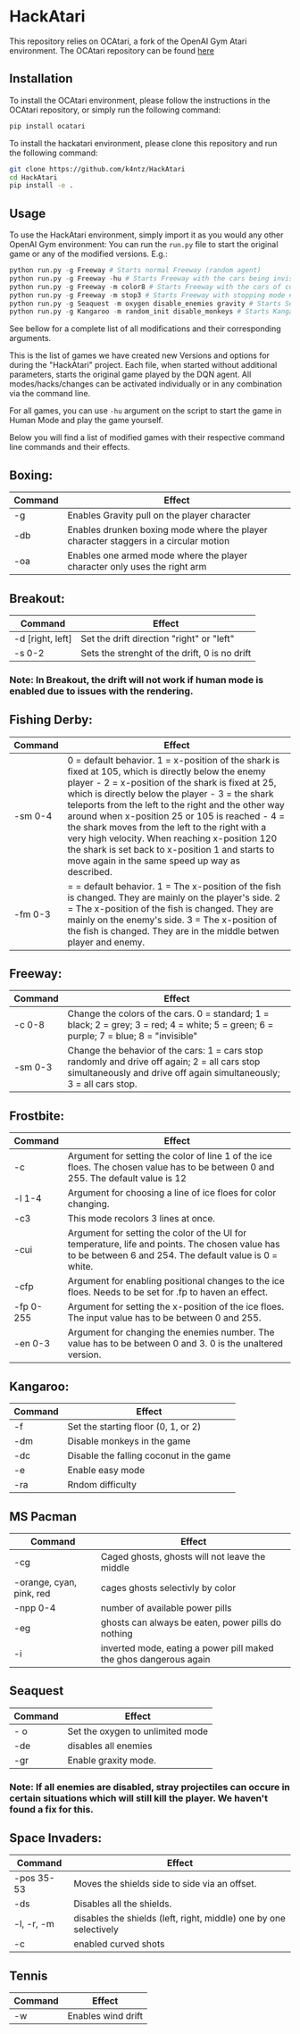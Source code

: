 # HackAtari

This repository relies on OCAtari, a fork of the OpenAI Gym Atari environment. 
The OCAtari repository can be found [here](https://github.com/k4ntz/OC_Atari)


## Installation
To install the OCAtari environment, please follow the instructions in the OCAtari repository,
or simply run the following command:
```bash
pip install ocatari
```
To install the hackatari environment, please clone this repository and run the following command:
```bash
git clone https://github.com/k4ntz/HackAtari
cd HackAtari
pip install -e .
```

## Usage
To use the HackAtari environment, simply import it as you would any other OpenAI Gym environment:
You can run the `run.py` file to start the original game or any of the modified versions.
E.g.:
```python
python run.py -g Freeway # Starts normal Freeway (random agent)
python run.py -g Freeway -hu # Starts Freeway with the cars being invisible (interactive/human playing mode)
python run.py -g Freeway -m color8 # Starts Freeway with the cars of color #8 being (i.e. invisible) (random agent)
python run.py -g Freeway -m stop3 # Starts Freeway with stopping mode #3 (i.e. static cars) (random agent)
python run.py -g Seaquest -m oxygen disable_enemies gravity # Starts Seaquest with infinite oxygen, no enemy, gravity (random agent)
python run.py -g Kangaroo -m random_init disable_monkeys # Starts Kangaroo with random initial floor and no monkeys (random agent)
```

See bellow for a complete list of all modifications and their corresponding arguments.

This is the list of games we have created new Versions and options for during the "HackAtari" project. Each file, when started without additional parameters, starts the original game played by the DQN agent.
All modes/hacks/changes can be activated individually or in any combination via the command line.

For all games, you can use `-hu` argument on the script to start the game in Human Mode and play the game yourself.


Below you will find a list of modified games with their respective command line commands and their effects.

## Boxing:
| Command      | Effect   |
|--------------|-----------|
| -g      | Enables Gravity pull on the player character  |
| -db     | Enables drunken boxing mode where the player character staggers in a circular motion   |
| -oa     | Enables one armed mode where the player character only uses the right arm  |

## Breakout:
| Command      | Effect   |
|--------------|-----------|
| -d [right, left] | Set the drift direction "right" or "left" |
| -s 0-2 | Sets the strenght of the drift, 0 is no drift |

### Note: In Breakout, the drift will not work if human mode is enabled due to issues with the rendering.


## Fishing Derby:
| Command      | Effect   |
|--------------|-----------|
| -sm 0-4 | 0 = default behavior. 1 = x-position of the shark is fixed at 105, which is directly below the enemy player - 2 = x-position of the shark is fixed at 25, which is directly below the player - 3 = the shark teleports from the left to the right and the other way around when x-position 25 or 105 is reached - 4 = the shark moves from the left to the right with a very high velocity. When reaching x-position 120 the shark is set back to x-position 1 and starts to move again in the same speed up way as described. |
| -fm 0-3    | = = default behavior. 1 = The x-position of the fish is changed. They are mainly on the player's side. 2 = The x-position of the fish is changed. They are mainly on the enemy's side. 3 = The x-position of the fish is changed. They are in the middle betwen  player and enemy.|

## Freeway:
| Command      | Effect   |
|--------------|-----------|
| -c 0-8 | Change the colors of the cars. 0 = standard; 1 = black; 2 = grey; 3 = red; 4 = white; 5 = green; 6 = purple; 7 = blue; 8 = "invisible" |
| -sm 0-3 | Change the behavior of the cars: 1 = cars stop randomly and drive off again; 2 = all cars stop simultaneously and drive off again simultaneously; 3 = all cars stop. |

## Frostbite:
| Command      | Effect   |
|--------------|-----------|
| -c| Argument for setting the color of line 1 of the ice floes. The chosen value has to be between 0 and 255. The default value is 12    |
| -l 1-4     |Argument for choosing a line of ice floes for color changing. |
| -c3    | This mode recolors 3 lines at once. |
| -cui    | Argument for setting the color of the UI for temperature, life and points. The chosen value has to be between 6 and 254. The default value is 0 = white.  |
| -cfp | Argument for enabling positional changes to the ice floes. Needs to be set for .fp to haven an effect. |
| -fp 0-255  | Argument for setting the x-position of the ice floes. The input value has to be between 0 and 255.|
| -en 0-3  | Argument for changing the enemies number. The value has to be between 0 and 3. 0 is the unaltered version. |

## Kangaroo:
| Command      | Effect   |
|--------------|-----------|
| -f      | Set the starting floor (0, 1, or 2)  |
| -dm    | Disable monkeys in the game  |
| -dc     | Disable the falling coconut in the game |
| -e | Enable easy mode |
| -ra | Rndom difficulty |

## MS Pacman
| Command      | Effect   |
|--------------|-----------|
| -cg | Caged ghosts, ghosts will not leave the middle |
| -orange, cyan, pink, red | cages ghosts selectivly by color |
| -npp 0-4 | number of available power pills |
| -eg | ghosts can always be eaten, power pills do nothing |
| -i | inverted mode, eating a power pill maked the ghos dangerous again |

## Seaquest
| Command      | Effect   |
|--------------|-----------|
| - o | Set the oxygen to unlimited mode |
| -de | disables all enemies |
| -gr | Enable graxity mode. |

### Note: If all enemies are disabled, stray projectiles can occure in certain situations which will still kill the player. We haven't found a fix for this.


## Space Invaders:
| Command      | Effect   |
|--------------|-----------|
| -pos 35-53 | Moves the shields side to side via an offset. |
| -ds | Disables all the shields. |
| -l, -r, -m | disables the shields (left, right, middle) one by one selectively |
| -c | enabled curved shots |

## Tennis
| Command      | Effect   |
|--------------|-----------|
| -w | Enables wind drift |
